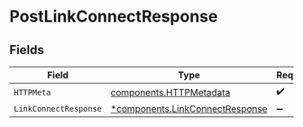 # PostLinkConnectResponse


## Fields

| Field                                                                             | Type                                                                              | Required                                                                          | Description                                                                       |
| --------------------------------------------------------------------------------- | --------------------------------------------------------------------------------- | --------------------------------------------------------------------------------- | --------------------------------------------------------------------------------- |
| `HTTPMeta`                                                                        | [components.HTTPMetadata](../../models/components/httpmetadata.md)                | :heavy_check_mark:                                                                | N/A                                                                               |
| `LinkConnectResponse`                                                             | [*components.LinkConnectResponse](../../models/components/linkconnectresponse.md) | :heavy_minus_sign:                                                                | OK                                                                                |
